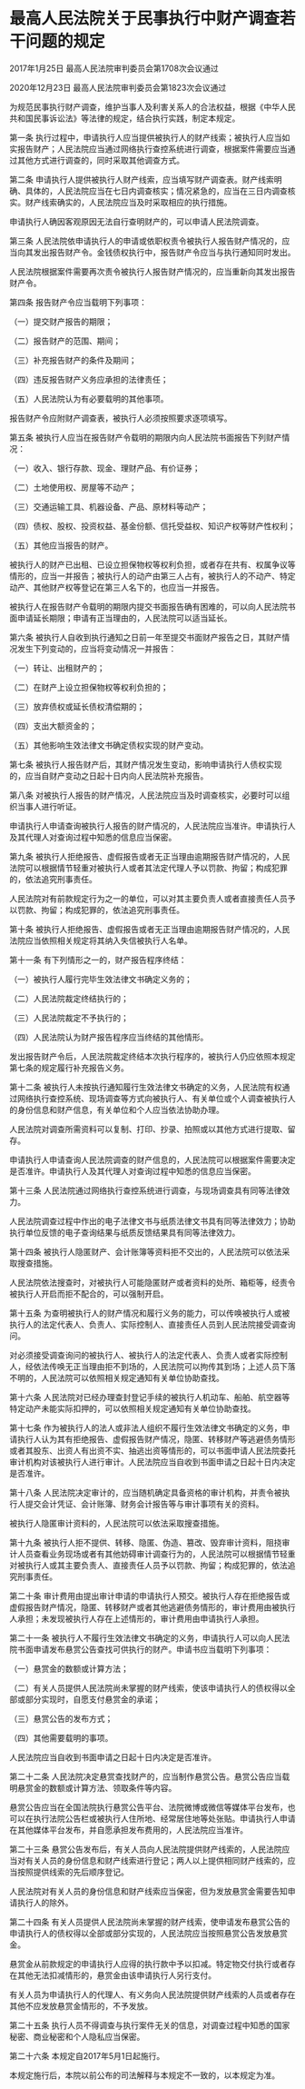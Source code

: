 # 最高人民法院关于民事执行中财产调查若干问题的规定

2017年1月25日 最高人民法院审判委员会第1708次会议通过

2020年12月23日 最高人民法院审判委员会第1823次会议通过

<!-- INFO END -->

为规范民事执行财产调查，维护当事人及利害关系人的合法权益，根据《中华人民共和国民事诉讼法》等法律的规定，结合执行实践，制定本规定。

第一条 执行过程中，申请执行人应当提供被执行人的财产线索；被执行人应当如实报告财产；人民法院应当通过网络执行查控系统进行调查，根据案件需要应当通过其他方式进行调查的，同时采取其他调查方式。

第二条 申请执行人提供被执行人财产线索，应当填写财产调查表。财产线索明确、具体的，人民法院应当在七日内调查核实；情况紧急的，应当在三日内调查核实。财产线索确实的，人民法院应当及时采取相应的执行措施。

申请执行人确因客观原因无法自行查明财产的，可以申请人民法院调查。

第三条 人民法院依申请执行人的申请或依职权责令被执行人报告财产情况的，应当向其发出报告财产令。金钱债权执行中，报告财产令应当与执行通知同时发出。

人民法院根据案件需要再次责令被执行人报告财产情况的，应当重新向其发出报告财产令。

第四条 报告财产令应当载明下列事项：

（一）提交财产报告的期限；

（二）报告财产的范围、期间；

（三）补充报告财产的条件及期间；

（四）违反报告财产义务应承担的法律责任；

（五）人民法院认为有必要载明的其他事项。

报告财产令应附财产调查表，被执行人必须按照要求逐项填写。

第五条 被执行人应当在报告财产令载明的期限内向人民法院书面报告下列财产情况：

（一）收入、银行存款、现金、理财产品、有价证券；

（二）土地使用权、房屋等不动产；

（三）交通运输工具、机器设备、产品、原材料等动产；

（四）债权、股权、投资权益、基金份额、信托受益权、知识产权等财产性权利；

（五）其他应当报告的财产。

被执行人的财产已出租、已设立担保物权等权利负担，或者存在共有、权属争议等情形的，应当一并报告；被执行人的动产由第三人占有，被执行人的不动产、特定动产、其他财产权等登记在第三人名下的，也应当一并报告。

被执行人在报告财产令载明的期限内提交书面报告确有困难的，可以向人民法院书面申请延长期限；申请有正当理由的，人民法院可以适当延长。

第六条 被执行人自收到执行通知之日前一年至提交书面财产报告之日，其财产情况发生下列变动的，应当将变动情况一并报告：

（一）转让、出租财产的；

（二）在财产上设立担保物权等权利负担的；

（三）放弃债权或延长债权清偿期的；

（四）支出大额资金的；

（五）其他影响生效法律文书确定债权实现的财产变动。

第七条 被执行人报告财产后，其财产情况发生变动，影响申请执行人债权实现的，应当自财产变动之日起十日内向人民法院补充报告。

第八条 对被执行人报告的财产情况，人民法院应当及时调查核实，必要时可以组织当事人进行听证。

申请执行人申请查询被执行人报告的财产情况的，人民法院应当准许。申请执行人及其代理人对查询过程中知悉的信息应当保密。

第九条 被执行人拒绝报告、虚假报告或者无正当理由逾期报告财产情况的，人民法院可以根据情节轻重对被执行人或者其法定代理人予以罚款、拘留；构成犯罪的，依法追究刑事责任。

人民法院对有前款规定行为之一的单位，可以对其主要负责人或者直接责任人员予以罚款、拘留；构成犯罪的，依法追究刑事责任。

第十条 被执行人拒绝报告、虚假报告或者无正当理由逾期报告财产情况的，人民法院应当依照相关规定将其纳入失信被执行人名单。

第十一条 有下列情形之一的，财产报告程序终结：

（一）被执行人履行完毕生效法律文书确定义务的；

（二）人民法院裁定终结执行的；

（三）人民法院裁定不予执行的；

（四）人民法院认为财产报告程序应当终结的其他情形。

发出报告财产令后，人民法院裁定终结本次执行程序的，被执行人仍应依照本规定第七条的规定履行补充报告义务。

第十二条 被执行人未按执行通知履行生效法律文书确定的义务，人民法院有权通过网络执行查控系统、现场调查等方式向被执行人、有关单位或个人调查被执行人的身份信息和财产信息，有关单位和个人应当依法协助办理。

人民法院对调查所需资料可以复制、打印、抄录、拍照或以其他方式进行提取、留存。

申请执行人申请查询人民法院调查的财产信息的，人民法院可以根据案件需要决定是否准许。申请执行人及其代理人对查询过程中知悉的信息应当保密。

第十三条 人民法院通过网络执行查控系统进行调查，与现场调查具有同等法律效力。

人民法院调查过程中作出的电子法律文书与纸质法律文书具有同等法律效力；协助执行单位反馈的电子查询结果与纸质反馈结果具有同等法律效力。

第十四条 被执行人隐匿财产、会计账簿等资料拒不交出的，人民法院可以依法采取搜查措施。

人民法院依法搜查时，对被执行人可能隐匿财产或者资料的处所、箱柜等，经责令被执行人开启而拒不配合的，可以强制开启。

第十五条 为查明被执行人的财产情况和履行义务的能力，可以传唤被执行人或被执行人的法定代表人、负责人、实际控制人、直接责任人员到人民法院接受调查询问。

对必须接受调查询问的被执行人、被执行人的法定代表人、负责人或者实际控制人，经依法传唤无正当理由拒不到场的，人民法院可以拘传其到场；上述人员下落不明的，人民法院可以依照相关规定通知有关单位协助查找。

第十六条 人民法院对已经办理查封登记手续的被执行人机动车、船舶、航空器等特定动产未能实际扣押的，可以依照相关规定通知有关单位协助查找。

第十七条 作为被执行人的法人或非法人组织不履行生效法律文书确定的义务，申请执行人认为其有拒绝报告、虚假报告财产情况，隐匿、转移财产等逃避债务情形或者其股东、出资人有出资不实、抽逃出资等情形的，可以书面申请人民法院委托审计机构对该被执行人进行审计。人民法院应当自收到书面申请之日起十日内决定是否准许。

第十八条 人民法院决定审计的，应当随机确定具备资格的审计机构，并责令被执行人提交会计凭证、会计账簿、财务会计报告等与审计事项有关的资料。

被执行人隐匿审计资料的，人民法院可以依法采取搜查措施。

第十九条 被执行人拒不提供、转移、隐匿、伪造、篡改、毁弃审计资料，阻挠审计人员查看业务现场或者有其他妨碍审计调查行为的，人民法院可以根据情节轻重对被执行人或其主要负责人、直接责任人员予以罚款、拘留；构成犯罪的，依法追究刑事责任。

第二十条 审计费用由提出审计申请的申请执行人预交。被执行人存在拒绝报告或虚假报告财产情况，隐匿、转移财产或者其他逃避债务情形的，审计费用由被执行人承担；未发现被执行人存在上述情形的，审计费用由申请执行人承担。

第二十一条 被执行人不履行生效法律文书确定的义务，申请执行人可以向人民法院书面申请发布悬赏公告查找可供执行的财产。申请书应当载明下列事项：

（一）悬赏金的数额或计算方法；

（二）有关人员提供人民法院尚未掌握的财产线索，使该申请执行人的债权得以全部或部分实现时，自愿支付悬赏金的承诺；

（三）悬赏公告的发布方式；

（四）其他需要载明的事项。

人民法院应当自收到书面申请之日起十日内决定是否准许。

第二十二条 人民法院决定悬赏查找财产的，应当制作悬赏公告。悬赏公告应当载明悬赏金的数额或计算方法、领取条件等内容。

悬赏公告应当在全国法院执行悬赏公告平台、法院微博或微信等媒体平台发布，也可以在执行法院公告栏或被执行人住所地、经常居住地等处张贴。申请执行人申请在其他媒体平台发布，并自愿承担发布费用的，人民法院应当准许。

第二十三条 悬赏公告发布后，有关人员向人民法院提供财产线索的，人民法院应当对有关人员的身份信息和财产线索进行登记；两人以上提供相同财产线索的，应当按照提供线索的先后顺序登记。

人民法院对有关人员的身份信息和财产线索应当保密，但为发放悬赏金需要告知申请执行人的除外。

第二十四条 有关人员提供人民法院尚未掌握的财产线索，使申请发布悬赏公告的申请执行人的债权得以全部或部分实现的，人民法院应当按照悬赏公告发放悬赏金。

悬赏金从前款规定的申请执行人应得的执行款中予以扣减。特定物交付执行或者存在其他无法扣减情形的，悬赏金由该申请执行人另行支付。

有关人员为申请执行人的代理人、有义务向人民法院提供财产线索的人员或者存在其他不应发放悬赏金情形的，不予发放。

第二十五条 执行人员不得调查与执行案件无关的信息，对调查过程中知悉的国家秘密、商业秘密和个人隐私应当保密。

第二十六条 本规定自2017年5月1日起施行。

本规定施行后，本院以前公布的司法解释与本规定不一致的，以本规定为准。